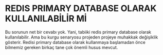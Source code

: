 # REDIS PRIMARY DATABASE OLARAK KULLANILABİLİR Mİ

Bu sorunun net bir cevabı yok. Yani, tabiiki redis primary database olarak kullanılabilir. Ama bu
kurgu senaryosu projeden projeye muhakkak değişiklik gösterir. Redisi primary database olarak kullanmaya başlamadan önce
bilmemiz gereken birkaç tane çok önemli husus mevcut.